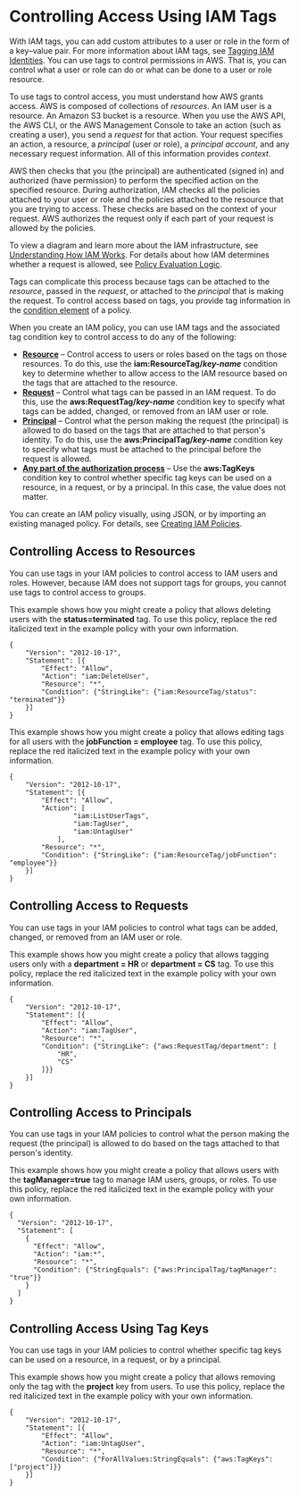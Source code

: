 # Controlling Access Using IAM Tags<a name="access_iam-tags"></a>

With IAM tags, you can add custom attributes to a user or role in the form of a key–value pair\. For more information about IAM tags, see [Tagging IAM Identities](id_tags.md)\. You can use tags to control permissions in AWS\. That is, you can control what a user or role can do or what can be done to a user or role resource\.

To use tags to control access, you must understand how AWS grants access\. AWS is composed of collections of *resources*\. An IAM user is a resource\. An Amazon S3 bucket is a resource\. When you use the AWS API, the AWS CLI, or the AWS Management Console to take an action \(such as creating a user\), you send a *request* for that action\. Your request specifies an action, a resource, a *principal* \(user or role\), a *principal account*, and any necessary request information\. All of this information provides *context*\. 

AWS then checks that you \(the principal\) are authenticated \(signed in\) and authorized \(have permission\) to perform the specified action on the specified resource\. During authorization, IAM checks all the policies attached to your user or role and the policies attached to the resource that you are trying to access\. These checks are based on the context of your request\. AWS authorizes the request only if each part of your request is allowed by the policies\. 

To view a diagram and learn more about the IAM infrastructure, see [Understanding How IAM Works](intro-structure.md)\. For details about how IAM determines whether a request is allowed, see [Policy Evaluation Logic](reference_policies_evaluation-logic.md)\.

Tags can complicate this process because tags can be attached to the *resource*, passed in the *request*, or attached to the *principal* that is making the request\. To control access based on tags, you provide tag information in the [condition element](reference_policies_elements_condition.md) of a policy\. 

When you create an IAM policy, you can use IAM tags and the associated tag condition key to control access to do any of the following:
+ **[Resource](#access_iam-tags_control-resources)** – Control access to users or roles based on the tags on those resources\. To do this, use the **iam:ResourceTag/*key\-name*** condition key to determine whether to allow access to the IAM resource based on the tags that are attached to the resource\.
+ **[Request](#access_iam-tags_control-requests)** – Control what tags can be passed in an IAM request\. To do this, use the **aws:RequestTag/*key\-name*** condition key to specify what tags can be added, changed, or removed from an IAM user or role\.
+ **[Principal](#access_iam-tags_control-principals)** – Control what the person making the request \(the principal\) is allowed to do based on the tags that are attached to that person's identity\. To do this, use the **aws:PrincipalTag/*key\-name*** condition key to specify what tags must be attached to the principal before the request is allowed\.
+ **[Any part of the authorization process](#access_iam-tags_control-tag-keys)** – Use the **aws:TagKeys** condition key to control whether specific tag keys can be used on a resource, in a request, or by a principal\. In this case, the value does not matter\. 

You can create an IAM policy visually, using JSON, or by importing an existing managed policy\. For details, see [Creating IAM Policies](access_policies_create.md)\.

## Controlling Access to Resources<a name="access_iam-tags_control-resources"></a>

You can use tags in your IAM policies to control access to IAM users and roles\. However, because IAM does not support tags for groups, you cannot use tags to control access to groups\.

This example shows how you might create a policy that allows deleting users with the **status=terminated** tag\. To use this policy, replace the red italicized text in the example policy with your own information\.

```
{
    "Version": "2012-10-17",
    "Statement": [{
        "Effect": "Allow",
        "Action": "iam:DeleteUser",
        "Resource": "*",
        "Condition": {"StringLike": {"iam:ResourceTag/status": "terminated"}}
    }]
}
```

This example shows how you might create a policy that allows editing tags for all users with the **jobFunction = employee** tag\. To use this policy, replace the red italicized text in the example policy with your own information\.

```
{
    "Version": "2012-10-17",
    "Statement": [{
        "Effect": "Allow",
        "Action": [
                "iam:ListUserTags",
                "iam:TagUser", 
                "iam:UntagUser"
            ],
        "Resource": "*",
        "Condition": {"StringLike": {"iam:ResourceTag/jobFunction": "employee"}}
    }]
}
```

## Controlling Access to Requests<a name="access_iam-tags_control-requests"></a>

You can use tags in your IAM policies to control what tags can be added, changed, or removed from an IAM user or role\. 

This example shows how you might create a policy that allows tagging users only with a **department = HR** or **department = CS** tag\. To use this policy, replace the red italicized text in the example policy with your own information\. 

```
{
    "Version": "2012-10-17",
    "Statement": [{
        "Effect": "Allow",
        "Action": "iam:TagUser",
        "Resource": "*",
        "Condition": {"StringLike": {"aws:RequestTag/department": [
            "HR",
            "CS"
        ]}}
    }]
}
```

## Controlling Access to Principals<a name="access_iam-tags_control-principals"></a>

You can use tags in your IAM policies to control what the person making the request \(the principal\) is allowed to do based on the tags attached to that person's identity\. 

This example shows how you might create a policy that allows users with the **tagManager=true** tag to manage IAM users, groups, or roles\. To use this policy, replace the red italicized text in the example policy with your own information\.

```
{
  "Version": "2012-10-17",
  "Statement": [
    {
      "Effect": "Allow",
      "Action": "iam:*",
      "Resource": "*",
      "Condition": {"StringEquals": {"aws:PrincipalTag/tagManager": "true"}}
    }
  ]
}
```

## Controlling Access Using Tag Keys<a name="access_iam-tags_control-tag-keys"></a>

You can use tags in your IAM policies to control whether specific tag keys can be used on a resource, in a request, or by a principal\.

This example shows how you might create a policy that allows removing only the tag with the **project** key from users\. To use this policy, replace the red italicized text in the example policy with your own information\.

```
{
    "Version": "2012-10-17",
    "Statement": [{
        "Effect": "Allow",
        "Action": "iam:UntagUser",
        "Resource": "*",
        "Condition": {"ForAllValues:StringEquals": {"aws:TagKeys": ["project"]}}
    }]
}
```